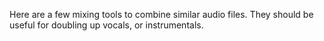 Here are a few mixing tools to combine similar audio files.  They should be useful for doubling up vocals, or instrumentals.
